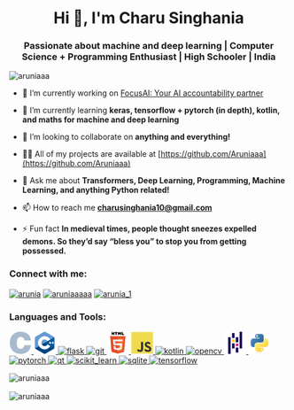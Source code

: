 <h1 align="center">Hi 👋, I'm Charu Singhania</h1>
<h3 align="center">Passionate about machine and deep learning | Computer Science + Programming Enthusiast | High Schooler | India</h3>

<p align="left"> <img src="https://komarev.com/ghpvc/?username=aruniaaa&label=Profile%20views&color=0e75b6&style=flat" alt="aruniaaa" /> </p>

- 🔭 I’m currently working on [FocusAI: Your AI accountability partner](https://github.com/Aruniaaa/FocusAI)

- 🌱 I’m currently learning **keras, tensorflow + pytorch (in depth), kotlin, and maths for machine and deep learning**

- 👯 I’m looking to collaborate on **anything and everything!**

- 👨‍💻 All of my projects are available at [https://github.com/Aruniaaa](https://github.com/Aruniaaa)

- 💬 Ask me about **Transformers, Deep Learning, Programming, Machine Learning, and anything Python related!**

- 📫 How to reach me **charusinghania10@gmail.com**

- ⚡ Fun fact **In medieval times, people thought sneezes expelled demons. So they’d say “bless you” to stop you from getting possessed.**

<h3 align="left">Connect with me:</h3>
<p align="left">
<a href="https://www.codechef.com/users/arunia" target="blank"><img align="center" src="https://cdn.jsdelivr.net/npm/simple-icons@3.1.0/icons/codechef.svg" alt="arunia" height="30" width="40" /></a>
<a href="https://www.leetcode.com/aruniaaaaa" target="blank"><img align="center" src="https://raw.githubusercontent.com/rahuldkjain/github-profile-readme-generator/master/src/images/icons/Social/leet-code.svg" alt="aruniaaaaa" height="30" width="40" /></a>
<a href="https://discord.gg/arunia_1" target="blank"><img align="center" src="https://raw.githubusercontent.com/rahuldkjain/github-profile-readme-generator/master/src/images/icons/Social/discord.svg" alt="arunia_1" height="30" width="40" /></a>
</p>

<h3 align="left">Languages and Tools:</h3>
<p align="left"> <a href="https://www.cprogramming.com/" target="_blank" rel="noreferrer"> <img src="https://raw.githubusercontent.com/devicons/devicon/master/icons/c/c-original.svg" alt="c" width="40" height="40"/> </a> <a href="https://www.w3schools.com/cpp/" target="_blank" rel="noreferrer"> <img src="https://raw.githubusercontent.com/devicons/devicon/master/icons/cplusplus/cplusplus-original.svg" alt="cplusplus" width="40" height="40"/> </a> <a href="https://flask.palletsprojects.com/" target="_blank" rel="noreferrer"> <img src="https://www.vectorlogo.zone/logos/pocoo_flask/pocoo_flask-icon.svg" alt="flask" width="40" height="40"/> </a> <a href="https://git-scm.com/" target="_blank" rel="noreferrer"> <img src="https://www.vectorlogo.zone/logos/git-scm/git-scm-icon.svg" alt="git" width="40" height="40"/> </a> <a href="https://www.w3.org/html/" target="_blank" rel="noreferrer"> <img src="https://raw.githubusercontent.com/devicons/devicon/master/icons/html5/html5-original-wordmark.svg" alt="html5" width="40" height="40"/> </a> <a href="https://developer.mozilla.org/en-US/docs/Web/JavaScript" target="_blank" rel="noreferrer"> <img src="https://raw.githubusercontent.com/devicons/devicon/master/icons/javascript/javascript-original.svg" alt="javascript" width="40" height="40"/> </a> <a href="https://kotlinlang.org" target="_blank" rel="noreferrer"> <img src="https://www.vectorlogo.zone/logos/kotlinlang/kotlinlang-icon.svg" alt="kotlin" width="40" height="40"/> </a> <a href="https://opencv.org/" target="_blank" rel="noreferrer"> <img src="https://www.vectorlogo.zone/logos/opencv/opencv-icon.svg" alt="opencv" width="40" height="40"/> </a> <a href="https://pandas.pydata.org/" target="_blank" rel="noreferrer"> <img src="https://raw.githubusercontent.com/devicons/devicon/2ae2a900d2f041da66e950e4d48052658d850630/icons/pandas/pandas-original.svg" alt="pandas" width="40" height="40"/> </a> <a href="https://www.python.org" target="_blank" rel="noreferrer"> <img src="https://raw.githubusercontent.com/devicons/devicon/master/icons/python/python-original.svg" alt="python" width="40" height="40"/> </a> <a href="https://pytorch.org/" target="_blank" rel="noreferrer"> <img src="https://www.vectorlogo.zone/logos/pytorch/pytorch-icon.svg" alt="pytorch" width="40" height="40"/> </a> <a href="https://www.qt.io/" target="_blank" rel="noreferrer"> <img src="https://upload.wikimedia.org/wikipedia/commons/0/0b/Qt_logo_2016.svg" alt="qt" width="40" height="40"/> </a> <a href="https://scikit-learn.org/" target="_blank" rel="noreferrer"> <img src="https://upload.wikimedia.org/wikipedia/commons/0/05/Scikit_learn_logo_small.svg" alt="scikit_learn" width="40" height="40"/> </a> <a href="https://www.sqlite.org/" target="_blank" rel="noreferrer"> <img src="https://www.vectorlogo.zone/logos/sqlite/sqlite-icon.svg" alt="sqlite" width="40" height="40"/> </a> <a href="https://www.tensorflow.org" target="_blank" rel="noreferrer"> <img src="https://www.vectorlogo.zone/logos/tensorflow/tensorflow-icon.svg" alt="tensorflow" width="40" height="40"/> </a> </p>

<p><img align="center" src="https://github-readme-stats.vercel.app/api/top-langs?username=aruniaaa&show_icons=true&locale=en&layout=compact" alt="aruniaaa" /></p>

<p><img align="center" src="https://github-readme-streak-stats.herokuapp.com/?user=aruniaaa&" alt="aruniaaa" /></p>

